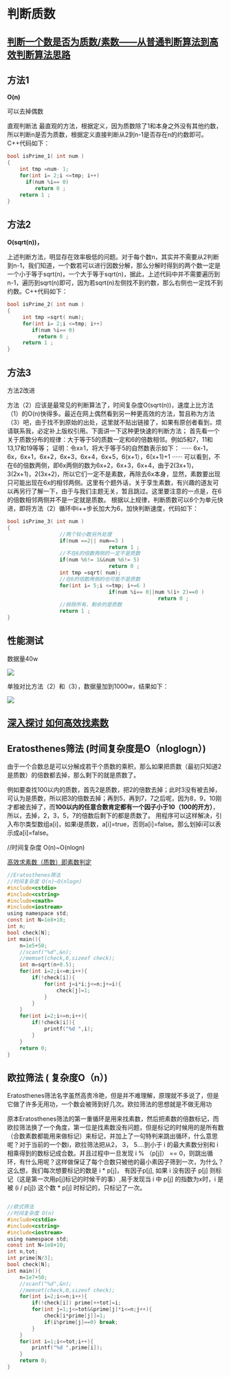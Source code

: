 # 判断质数

##  [ 判断一个数是否为质数/素数——从普通判断算法到高效判断算法思路](http://blog.csdn.net/huang_miao_xin/article/details/51331710)

## 方法1

**O(n)**

可以去掉偶数

直观判断法
最直观的方法，根据定义，因为质数除了1和本身之外没有其他约数，所以判断n是否为质数，根据定义直接判断从2到n-1是否存在n的约数即可。C++代码如下：

```c
bool isPrime_1( int num )  
{  
    int tmp =num- 1;  
    for(int i= 2;i <=tmp; i++)  
      if(num %i== 0)  
         return 0 ;  
    return 1 ;  
}  
```

## 方法2

**O(sqrt(n))，**

上述判断方法，明显存在效率极低的问题。对于每个数n，其实并不需要从2判断到n-1，我们知道，一个数若可以进行因数分解，那么分解时得到的两个数一定是一个小于等于sqrt(n)，一个大于等于sqrt(n)，据此，上述代码中并不需要遍历到n-1，遍历到sqrt(n)即可，因为若sqrt(n)左侧找不到约数，那么右侧也一定找不到约数。C++代码如下：

```c
bool isPrime_2( int num )  
{  
     int tmp =sqrt( num);  
     for(int i= 2;i <=tmp; i++)  
        if(num %i== 0)  
          return 0 ;  
     return 1 ;  
}  
```

## 方法3

方法2改进

方法（2）应该是最常见的判断算法了，时间复杂度O(sqrt(n))，速度上比方法（1）的O(n)快得多。最近在网上偶然看到另一种更高效的方法，暂且称为方法（3）吧，由于找不到原始的出处，这里就不贴出链接了，如果有原创者看到，烦请联系我，必定补上版权引用。下面讲一下这种更快速的判断方法；
首先看一个关于质数分布的规律：大于等于5的质数一定和6的倍数相邻。例如5和7，11和13,17和19等等；
证明：令x≥1，将大于等于5的自然数表示如下：
······ 6x-1，6x，6x+1，6x+2，6x+3，6x+4，6x+5，6(x+1），6(x+1)+1 ······
可以看到，不在6的倍数两侧，即6x两侧的数为6x+2，6x+3，6x+4，由于2(3x+1)，3(2x+1)，2(3x+2)，所以它们一定不是素数，再除去6x本身，显然，素数要出现只可能出现在6x的相邻两侧。这里有个题外话，关于孪生素数，有兴趣的道友可以再另行了解一下，由于与我们主题无关，暂且跳过。这里要注意的一点是，在6的倍数相邻两侧并不是一定就是质数。
根据以上规律，判断质数可以6个为单元快进，即将方法（2）循环中i++步长加大为6，加快判断速度，代码如下：


```c
bool isPrime_3( int num )  
{  
                 //两个较小数另外处理  
                 if(num ==2|| num==3 )  
                                 return 1 ;  
                 //不在6的倍数两侧的一定不是质数  
                 if(num %6!= 1&&num %6!= 5)  
                                 return 0 ;  
                 int tmp =sqrt( num);  
                 //在6的倍数两侧的也可能不是质数  
                 for(int i= 5;i <=tmp; i+=6 )  
                                 if(num %i== 0||num %(i+ 2)==0 )  
                                                 return 0 ;  
                 //排除所有，剩余的是质数  
                 return 1 ;  
}  
```

## 性能测试

数据量40w

![](http://img.blog.csdn.net/20160506150643284?watermark/2/text/aHR0cDovL2Jsb2cuY3Nkbi5uZXQv/font/5a6L5L2T/fontsize/400/fill/I0JBQkFCMA==/dissolve/70/gravity/Center)


单独对比方法（2）和（3），数据量加到1000w，结果如下：

![](http://img.blog.csdn.net/20160506150721224?watermark/2/text/aHR0cDovL2Jsb2cuY3Nkbi5uZXQv/font/5a6L5L2T/fontsize/400/fill/I0JBQkFCMA==/dissolve/70/gravity/Center)


## [深入探讨 如何高效找素数](http://www.developersite.org/903-332847-%E4%BB%A3%E7%A0%81)


## Eratosthenes筛法 (时间复杂度是O（nloglogn）)

由于一个合数总是可以分解成若干个质数的乘积，那么如果把质数（最初只知道2是质数）的倍数都去掉，那么剩下的就是质数了。

例如要查找100以内的质数，首先2是质数，把2的倍数去掉；此时3没有被去掉，可认为是质数，所以把3的倍数去掉；再到5，再到7，7之后呢，因为8，9，10刚才都被去掉了，而**100以内的任意合数肯定都有一个因子小于10（100的开方）**，所以，去掉，2，3，5，7的倍数后剩下的都是质数了。 
用程序可以这样解决，引入布尔类型数组a[i]，如果i是质数，a[i]=true，否则a[i]=false。那么划掉i可以表示成a[i]=false。

//时间复杂度 O(n)~O(nlogn) 

[高效求素数（质数）即素数判定](http://www.cnblogs.com/shenben/p/5458341.html)

```c
//Eratosthenes筛法 
//时间复杂度 O(n)~O(nlogn) 
#include<cstdio>
#include<cstring>
#include<cmath> 
#include<iostream>
using namespace std;
const int N=1e8+10;
int n;
bool check[N];
int main(){
    n=1e5+50;
    //scanf("%d",&n);
    //memset(check,0,sizeof check);
    int m=sqrt(n+0.5);
    for(int i=2;i<=m;i++){
        if(!check[i]){
            for(int j=i*i;j<=n;j+=i){
                check[j]=1;
            }
        }
    }
    for(int i=2;i<=n;i++){
        if(!check[i]){
            printf("%d ",i);
        }
    }
    return 0;
}
```

## 欧拉筛法 ( 复杂度O（n）)

Eratosthenes筛法名字虽然高贵冷艳，但是并不难理解，原理就不多说了，但是它做了许多无用功，一个数会被筛到好几次。欧拉筛法的思想就是不做无用功

原本Eratosthenes筛法的第一重循环是用来找素数，然后把素数的倍数标记，而欧拉筛法换了一个角度，第一位是找素数没有问题，但是标记的时候用的是所有数（合数素数都能用来做标记）来标记，并加上了一句特判来跳出循环，什么意思呢？对于当前的一个数i，欧拉筛法把从2， 3， 5….到小于 i 的最大素数分别和 i 相乘得到的数标记成合数。并且过程中一旦发现 i % （p[j]） == 0，则跳出循环，有什么用呢？这样做保证了每个合数只被他的最小素因子筛到一次，为什么？这么想，我们每次想要标记的数是 
i * p[j]， 有因子p[j], 如果 i 没有因子 p[j] 则标记（这是第一次用p[j]标记的时候干的事）,易于发现当 i 中 p[j] 的指数为x时，i 是被 (i / p[j]) 这个数 * p[j] 时标记的，只标记了一次。

```c

//欧式筛法 
//时间复杂度 O(n)
#include<cstdio>
#include<cstring>
#include<iostream>
using namespace std;
const int N=1e8+10;
int n,tot;
int prime[N/3];
bool check[N];
int main(){
    n=1e7+50;
    //scanf("%d",&n);
    //memset(check,0,sizeof check);
    for(int i=2;i<=n;i++){
        if(!check[i]) prime[++tot]=i;
        for(int j=1;j<=tot&&prime[j]*i<=n;j++){
            check[i*prime[j]]=1;
            if(i%prime[j]==0) break;
        }
    }
    for(int i=1;i<=tot;i++){
        printf("%d ",prime[i]);
    }
    return 0;
}
```